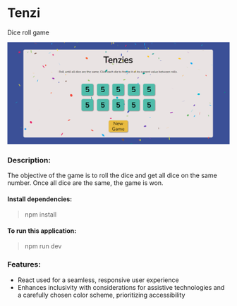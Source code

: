 # Tenzi

Dice roll game


![Tenzi:](https://github.com/zerrynlh/Tenzie/blob/main/src/styles/tenzie1.png)

### Description:
The objective of the game is to roll the dice and get all dice on the same number. Once all dice are the same, the game is won.

#### Install dependencies:
>npm install

#### To run this application:
>npm run dev

### Features:
- React used for a seamless, responsive user experience
- Enhances inclusivity with considerations for assistive technologies and a carefully chosen color scheme, prioritizing accessibility
